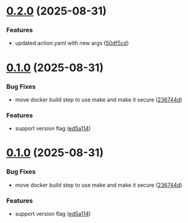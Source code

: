 # [0.2.0](https://github.com/rastogiji/grafana-autodoc/compare/v0.1.0...v0.2.0) (2025-08-31)


### Features

* updated action.yaml with new args ([50df5cd](https://github.com/rastogiji/grafana-autodoc/commit/50df5cd5ac692a34cbf75c7c7e039d9e713b9e9a))

# [0.1.0](https://github.com/rastogiji/grafana-autodoc/compare/v0.0.2...v0.1.0) (2025-08-31)


### Bug Fixes

* move docker build step to use make and make it secure ([236744d](https://github.com/rastogiji/grafana-autodoc/commit/236744d00cd87e766b6ab662f9f4776ae2160e26))


### Features

* support version flag ([ed5a114](https://github.com/rastogiji/grafana-autodoc/commit/ed5a1142b5ad9917302b83c9952a48950c03b4ad))

# [0.1.0](https://github.com/rastogiji/grafana-autodoc/compare/v0.0.2...v0.1.0) (2025-08-31)


### Bug Fixes

* move docker build step to use make and make it secure ([236744d](https://github.com/rastogiji/grafana-autodoc/commit/236744d00cd87e766b6ab662f9f4776ae2160e26))


### Features

* support version flag ([ed5a114](https://github.com/rastogiji/grafana-autodoc/commit/ed5a1142b5ad9917302b83c9952a48950c03b4ad))
